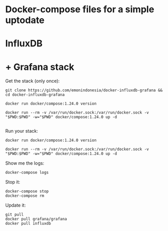 # Docker-compose files for a simple uptodate
# InfluxDB
# + Grafana stack

Get the stack (only once):

```
git clone https://github.com/emonindonesia/docker-influxdb-grafana && cd docker-influxdb-grafana

docker run docker/compose:1.24.0 version

docker run --rm -v /var/run/docker.sock:/var/run/docker.sock -v "$PWD:$PWD" -w="$PWD" docker/compose:1.24.0 up -d


```

Run your stack:

```
docker run docker/compose:1.24.0 version

docker run --rm -v /var/run/docker.sock:/var/run/docker.sock -v "$PWD:$PWD" -w="$PWD" docker/compose:1.24.0 up -d

```

Show me the logs:

```
docker-compose logs
```

Stop it:

```
docker-compose stop
docker-compose rm
```

Update it:

```
git pull
docker pull grafana/grafana
docker pull influxdb

```

